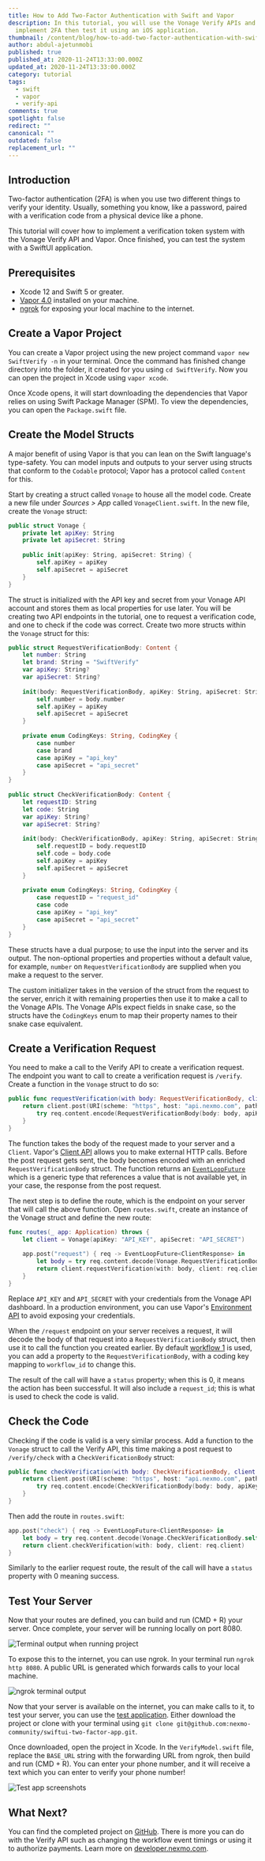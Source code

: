 ```yaml
---
title: How to Add Two-Factor Authentication with Swift and Vapor
description: In this tutorial, you will use the Vonage Verify APIs and Vapor to
  implement 2FA then test it using an iOS application.
thumbnail: /content/blog/how-to-add-two-factor-authentication-with-swift-and-vapor/blog_2fa_swift-vapor_1200x600.png
author: abdul-ajetunmobi
published: true
published_at: 2020-11-24T13:33:00.000Z
updated_at: 2020-11-24T13:33:00.000Z
category: tutorial
tags:
  - swift
  - vapor
  - verify-api
comments: true
spotlight: false
redirect: ""
canonical: ""
outdated: false
replacement_url: ""
---
```

## Introduction

Two-factor authentication (2FA) is when you use two different things to verify your identity. Usually, something you know, like a password, paired with a verification code from a physical device like a phone. 

This tutorial will cover how to implement a verification token system with the Vonage Verify API and Vapor. Once finished, you can test the system with a SwiftUI application.  

## Prerequisites

* Xcode 12 and Swift 5 or greater.
* [Vapor 4.0](https://vapor.codes) installed on your machine.
* [ngrok](https://ngrok.com) for exposing your local machine to the internet.

<sign-up></sign-up> 

## Create a Vapor Project

You can create a Vapor project using the new project command `vapor new SwiftVerify -n` in your terminal. Once the command has finished change directory into the folder, it created for you using `cd SwiftVerify`. Now you can open the project in Xcode using `vapor xcode`.

Once Xcode opens, it will start downloading the dependencies that Vapor relies on using Swift Package Manager (SPM). To view the dependencies, you can open the `Package.swift` file.

## Create the Model Structs

A major benefit of using Vapor is that you can lean on the Swift language's type-safety. You can model inputs and outputs to your server using structs that conform to the `Codable` protocol; Vapor has a protocol called `Content` for this. 

Start by creating a struct called `Vonage` to house all the model code. Create a new file under *Sources > App* called `VonageClient.swift`. In the new file, create the `Vonage` struct:

```swift
public struct Vonage {
    private let apiKey: String
    private let apiSecret: String
    
    public init(apiKey: String, apiSecret: String) {
        self.apiKey = apiKey
        self.apiSecret = apiSecret
    }
}
```

The struct is initialized with the API key and secret from your Vonage API account and stores them as local properties for use later. You will be creating two API endpoints in the tutorial, one to request a verification code, and one to check if the code was correct. Create two more structs within the `Vonage` struct for this:

```swift
public struct RequestVerificationBody: Content {
    let number: String
    let brand: String = "SwiftVerify"
    var apiKey: String?
    var apiSecret: String?
    
    init(body: RequestVerificationBody, apiKey: String, apiSecret: String) {
        self.number = body.number
        self.apiKey = apiKey
        self.apiSecret = apiSecret
    }
    
    private enum CodingKeys: String, CodingKey {
        case number
        case brand
        case apiKey = "api_key"
        case apiSecret = "api_secret"
    }
}
    
public struct CheckVerificationBody: Content {
    let requestID: String
    let code: String
    var apiKey: String?
    var apiSecret: String?
    
    init(body: CheckVerificationBody, apiKey: String, apiSecret: String) {
        self.requestID = body.requestID
        self.code = body.code
        self.apiKey = apiKey
        self.apiSecret = apiSecret
    }
    
    private enum CodingKeys: String, CodingKey {
        case requestID = "request_id"
        case code
        case apiKey = "api_key"
        case apiSecret = "api_secret"
    }
}
```

These structs have a dual purpose; to use the input into the server and its output. The non-optional properties and properties without a default value, for example, `number` on `RequestVerificationBody` are supplied when you make a request to the server.

The custom initializer takes in the version of the struct from the request to the server, enrich it with remaining properties then use it to make a call to the Vonage APIs. The Vonage APIs expect fields in snake case, so the structs have the `CodingKeys` enum to map their property names to their snake case equivalent. 

## Create a Verification Request

You need to make a call to the Verify API to create a verification request. The endpoint you want to call to create a verification request is `/verify`. Create a function in the `Vonage` struct to do so:

```swift
public func requestVerification(with body: RequestVerificationBody, client: Client) -> EventLoopFuture<ClientResponse> {
    return client.post(URI(scheme: "https", host: "api.nexmo.com", path: "/verify/json")) { req in
        try req.content.encode(RequestVerificationBody(body: body, apiKey: apiKey, apiSecret: apiSecret), as: .json)
    }
}
```

The function takes the body of the request made to your server and a `Client`. Vapor's [Client API](https://docs.vapor.codes/4.0/client/) allows you to make external HTTP calls. Before the post request gets sent, the body becomes encoded with an enriched `RequestVerificationBody` struct. The function returns an [`EventLoopFuture`](https://docs.vapor.codes/4.0/async/) which is a generic type that references a value that is not available yet, in your case, the response from the post request.

The next step is to define the route, which is the endpoint on your server that will call the above function. Open `routes.swift`, create an instance of the Vonage struct and define the new route:

```swift
func routes(_ app: Application) throws {
    let client = Vonage(apiKey: "API_KEY", apiSecret: "API_SECRET")
    
    app.post("request") { req -> EventLoopFuture<ClientResponse> in
        let body = try req.content.decode(Vonage.RequestVerificationBody.self)
        return client.requestVerification(with: body, client: req.client)
    }
}
```

Replace `API_KEY` and `API_SECRET` with your credentials from the Vonage API dashboard. In a production environment, you can use Vapor's [Environment API](https://docs.vapor.codes/4.0/environment/#process-variables) to avoid exposing your credentials. 

When the `/request` endpoint on your server receives a request, it will decode the body of that request into a `RequestVerificationBody` struct, then use it to call the function you created earlier. By default [workflow 1](https://developer.nexmo.com/verify/guides/workflows-and-events) is used, you can add a property to the `RequestVerificationBody`, with a coding key mapping to `workflow_id` to change this. 

The result of the call will have a `status` property; when this is 0, it means the action has been successful. It will also include a `request_id`; this is what is used to check the code is valid.

## Check the Code

Checking if the code is valid is a very similar process. Add a function to the `Vonage` struct to call the Verify API, this time making a post request to `/verify/check` with a `CheckVerificationBody` struct:

```swift
public func checkVerification(with body: CheckVerificationBody, client: Client) -> EventLoopFuture<ClientResponse> {
    return client.post(URI(scheme: "https", host: "api.nexmo.com", path: "/verify/check/json")) { req in
        try req.content.encode(CheckVerificationBody(body: body, apiKey: apiKey, apiSecret: apiSecret), as: .json)
    }
}
```

Then add the route in `routes.swift`:

```swift
app.post("check") { req -> EventLoopFuture<ClientResponse> in
    let body = try req.content.decode(Vonage.CheckVerificationBody.self)
    return client.checkVerification(with: body, client: req.client)
}
```

Similarly to the earlier request route, the result of the call will have a `status` property with 0 meaning success.

## Test Your Server

Now that your routes are defined, you can build and run (CMD + R) your server. Once complete, your server will be running locally on port 8080.

![Terminal output when running project](/content/blog/how-to-add-two-factor-authentication-with-swift-and-vapor/xcodeterminal.png)

To expose this to the internet, you can use ngrok. In your terminal run `ngrok http 8080`. A public URL is generated which forwards calls to your local machine.

![ngrok terminal output](/content/blog/how-to-add-two-factor-authentication-with-swift-and-vapor/ngrokterminal.png)

Now that your server is available on the internet, you can make calls to it, to test your server, you can use the [test application](https://github.com/nexmo-community/swiftui-two-factor-app). Either download the project or clone with your terminal using `git clone git@github.com:nexmo-community/swiftui-two-factor-app.git`. 

Once downloaded, open the project in Xcode. In the `VerifyModel.swift` file, replace the `BASE_URL` string with the forwarding URL from ngrok, then build and run (CMD + R). You can enter your phone number, and it will receive a text which you can enter to verify your phone number!

![Test app screenshots](/content/blog/how-to-add-two-factor-authentication-with-swift-and-vapor/testapp.png)

## What Next?

You can find the completed project on [GitHub](https://github.com/nexmo-community/swift-vapor-verify). There is more you can do with the Verify API such as changing the workflow event timings or using it to authorize payments. Learn more on [developer.nexmo.com](https://developer.nexmo.com/verify/overview).
